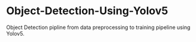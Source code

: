 # Object-Detection-Using-Yolov5
Object Detection pipline from data preprocessing to training pipeline using Yolov5.
